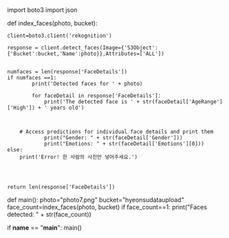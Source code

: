 
import boto3
import json

def index_faces(photo, bucket):

    client=boto3.client('rekognition')

    response = client.detect_faces(Image={'S3Object':{'Bucket':bucket,'Name':photo}},Attributes=['ALL'])

    
    numfaces = len(response['FaceDetails'])
    if numfaces ==1:
            print('Detected faces for ' + photo)
        
            for faceDetail in response['FaceDetails']:
                print('The detected face is ' + str(faceDetail['AgeRange']['High']) + ' years old')



		# Access predictions for individual face details and print them
                print("Gender: " + str(faceDetail['Gender']))
                print("Emotions: " + str(faceDetail['Emotions'][0]))
    else:
        print('Error! 한 사람의 사진만 넣어주세요.')

    
    
    
    return len(response['FaceDetails'])
       
       

   
def main():
    photo="photo7.png"
    bucket="hyeonsudataupload"
    face_count=index_faces(photo, bucket)
    if face_count==1:
        print("Faces detected: " + str(face_count))


if __name__ == "__main__":
    main()
